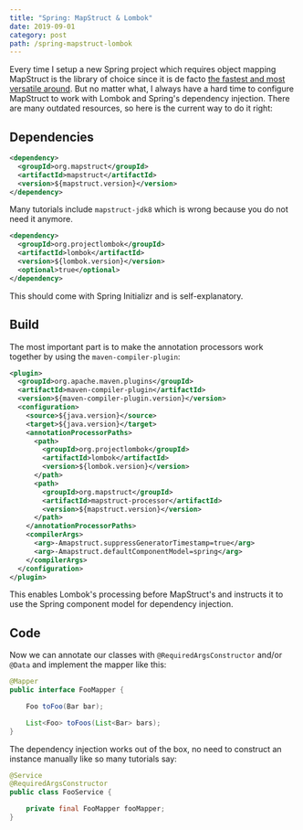 ```yaml
---
title: "Spring: MapStruct & Lombok"
date: 2019-09-01
category: post
path: /spring-mapstruct-lombok
---
```


Every time I setup a new Spring project which requires object mapping MapStruct is the library of choice since it is de facto [the fastest and most versatile around](https://www.baeldung.com/java-performance-mapping-frameworks). But no matter what, I always have a hard time to configure MapStruct to work with Lombok and Spring's dependency injection. There are many outdated resources, so here is the current way to do it right:

## Dependencies

```xml
<dependency>
  <groupId>org.mapstruct</groupId>
  <artifactId>mapstruct</artifactId>
  <version>${mapstruct.version}</version>
</dependency>
```

Many tutorials include `mapstruct-jdk8` which is wrong because you do not need it anymore.

```xml
<dependency>
  <groupId>org.projectlombok</groupId>
  <artifactId>lombok</artifactId>
  <version>${lombok.version}</version>
  <optional>true</optional>
</dependency>
```

This should come with Spring Initializr and is self-explanatory.

## Build

The most important part is to make the annotation processors work together by using the `maven-compiler-plugin`:

```xml
<plugin>
  <groupId>org.apache.maven.plugins</groupId>
  <artifactId>maven-compiler-plugin</artifactId>
  <version>${maven-compiler-plugin.version}</version>
  <configuration>
    <source>${java.version}</source>
    <target>${java.version}</target>
    <annotationProcessorPaths>
      <path>
        <groupId>org.projectlombok</groupId>
        <artifactId>lombok</artifactId>
        <version>${lombok.version}</version>
      </path>
      <path>
        <groupId>org.mapstruct</groupId>
        <artifactId>mapstruct-processor</artifactId>
        <version>${mapstruct.version}</version>
      </path>
    </annotationProcessorPaths>
    <compilerArgs>
      <arg>-Amapstruct.suppressGeneratorTimestamp=true</arg>
      <arg>-Amapstruct.defaultComponentModel=spring</arg>
    </compilerArgs>
  </configuration>
</plugin>
```

This enables Lombok's processing before MapStruct's and instructs it to use the Spring component model for dependency injection.

## Code

Now we can annotate our classes with `@RequiredArgsConstructor` and/or `@Data` and implement the mapper like this:

```java
@Mapper
public interface FooMapper {

    Foo toFoo(Bar bar);

    List<Foo> toFoos(List<Bar> bars);
}

```

The dependency injection works out of the box, no need to construct an instance manually like so many tutorials say:

```java
@Service
@RequiredArgsConstructor
public class FooService {

    private final FooMapper fooMapper;
}
```
